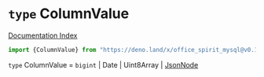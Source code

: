 # `type` ColumnValue

[Documentation Index](../README.md)

```ts
import {ColumnValue} from "https://deno.land/x/office_spirit_mysql@v0.19.13/mod.ts"
```

`type` ColumnValue = `bigint` | Date | Uint8Array | [JsonNode](../type.JsonNode/README.md)